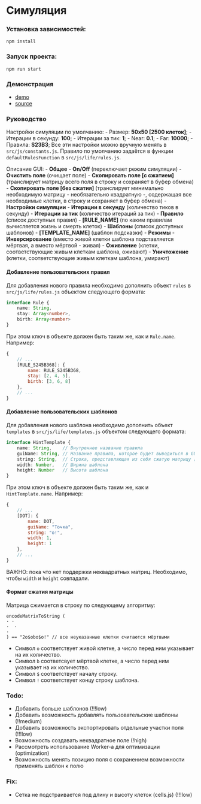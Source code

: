 # Симуляция

### Установка зависимостей:
```
npm install
```

### Запуск проекта:
```
npm run start
```

### Демонстрация
- [demo](https://ddl2zj-1234.csb.app/)
- [source](https://codesandbox.io/p/github/wind-of/game-of-life/master?workspaceId=47eff916-419c-40d7-a601-0531e3f65336)


### Руководство
Настройки симуляции по умолчанию:
	- Размер: **50x50 [2500 клеток]**;
	- Итерации в секунду: **100**;
	- Итерации за тик: **1**;
	- Near: **0.1**;
	- Far: **10000**;
	- Правила: **S23B3**;
Все эти настройки можно вручную менять в `src/js/constants.js`. Правило по умолчанию задаётся в функции `defaultRulesFunction` в `src/js/life/rules.js`.

Описание GUI:
	- **Общее**
		- **On/Off** (переключает режим симуляции)
		- **Очистить поле** (очищает поле)
		- **Скопировать поле [с сжатием]** (транслирует матрицу всего поля в строку и сохраняет в буфер обмена)
		- **Скопировать поле [без сжатия]** (транслирует минимально необходимую матрицу - необязательно квадратную -, содержащая все необходимые клетки, в строку и сохраняет в буфер обмена)
		- **Настройки симуляции**
			- **Итерации в секунду** (количество тиков в секунду)
			- **Итерации за тик** (количество итераций за тик)
			- **Правило** (список доступных правил)
				- **[RULE_NAME]** (по каким правилам вычисляется жизнь и смерть клеток)
	- **Шаблоны** (список доступных шаблонов)
		- **[TEMPLATE_NAME]** (шаблон подсказки)
	- **Режимы**
		- **Инверсирование** (вместо живой клетки шаблона подставляется мёртвая, а вместо мёртвой - живая)
		- **Оживление** (клетки, соответствующие живым клеткам шаблона, оживают)
		- **Уничтожение** (клетки, соответствующие живым клеткам шаблона, умирают)

#### Добавление пользовательских правил
Для добавления нового правила необходимо дополнить объект `rules` в `src/js/life/rules.js` объектом следующего формата:
```typescript
interface Rule {
	name: String,
	stay: Array<number>,
	birth: Array<number>
}
```
При этом ключ в объекте должен быть таким же, как и `Rule.name`. Например:
``` javascript
{
	// ...
	[RULE_S245B368]: {
		name: RULE_S245B368,
		stay: [2, 4, 5],
		birth: [3, 6, 8]
	},
	// ...
}
```

#### Добавление пользовательских шаблонов
Для добавления нового шаблона необходимо дополнить объект `templates` в `src/js/life/templates.js` объектом следующего формата:
```typescript
interface HintTemplate {
	name: String,    // Внутреннее название правила
	guiName: String, // Название правила, которое будет выводиться в GUI
	string: String,  // Строка, представляющая из себя сжатую матрицу [результат копирования поля в GUI]. Состоит из цифр и символов o, b, $ и !
	width: Number,   // Ширина шаблона
	height: Number   // Высота шаблона
}
```
При этом ключ в объекте должен быть таким же, как и `HintTemplate.name`. Например:
``` javascript
{
	// ...
	[DOT]: {
		name: DOT,
		guiName: "Точка",
		string: "o!",
		width: 1,
		height: 1
	},
	// ...
}
```
ВАЖНО: пока что нет поддержки неквадратных матриц. Необходимо, чтобы `width` и `height` совпадали.

#### Формат сжатия матрицы
Матрица сжимается в строку по следующему алгоритму:
```
encodeMatrixToString (
· · 
·  ·
·
) == "2o$obo$o!" // все неуказанные клетки считаются мёртвыми
```
- Символ `o` соответствует живой клетке, а число перед ним указывает на их количество.
- Символ `b` соответсвует мёртвой клетке, а число перед ним указывает на их количество.
- Символ `$` соответствует началу строку.
- Символ `!` соответствует концу строку шаблона.


### Todo:
- Добавить больше шаблонов (!!!low)
- Добавить возможность добавлять пользовательские шаблоны (!!medium)
- Добавить возможность экспортировать отдельные участки поля (!!!low)
- Возможность создавать неквадратное поле (!high)
- Рассмотреть использование Worker-а для оптимизации (optimization)
- Возможность менять позицию поля с сохранением возможности применять шаблон к полю

### Fix:
- Сетка не подстраивается под длину и высоту клеток (cells.js) (!!!low)